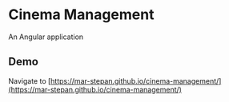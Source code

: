 # Cinema Management

An Angular application

## Demo

Navigate to [https://mar-stepan.github.io/cinema-management/](https://mar-stepan.github.io/cinema-management/)
